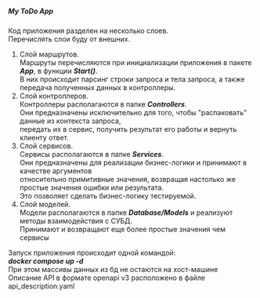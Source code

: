 ##### My ToDo App

Код приложения разделен на несколько слоев. <br>
Перечислять слои буду от внешних.

1. Слой маршрутов. <br>
Маршруты перечисляются при инициализации приложения в пакете ___App___, в функции ___Start()___.<br>
В них происходит парсинг строки запроса и тела запроса, а также передача полученных данных в контроллеры.
2. Слой контроллеров. <br>
Контроллеры располагаются в папке ___Controllers___. <br>
Они предназначены исключительно для того, чтобы "распаковать" данные из контекста запроса, <br>
передать их в сервис, получить результат его работы и вернуть клиенту ответ.
3. Слой сервисов. <br>
Сервисы располагаются в папке ___Services___. <br>
Они предназначены для реализации бизнес-логики и принимают в качестве аргументов<br>
относительно примитивные значения, возвращая настолько же простые значения ошибки или результата.<br> 
Это позволяет сделать бизнес-логику тестируемой.
4. Слой моделей. <br>
Модели располагаются в папке ___Database/Models___ и реализуют методы взаимодействия с СУБД.<br> 
Принимают и возвращают еще более простые значения чем сервисы<br>

Запуск приложения происходит одной командой:<br>
___docker compose up -d___<br>
При этом массивы данных из бд не остаются на хост-машине<br>
Описание API в формате openapi v3 расположено в файле api_description.yaml

